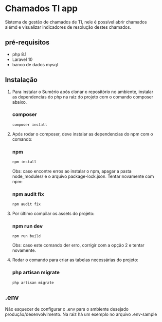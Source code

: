 # Chamados TI app

Sistema de gestão de chamados de TI, nele é possível abrir chamados alémd e visualizar indicadores de resolução destes chamados.

## pré-requisitos
- php 8.1
- Laravel 10
- banco de dados mysql

## Instalação

1. Para instalar o Sumério após clonar o repositório no ambiente, instalar as dependencias do php na raiz do projeto com
   o comando composer abaixo.
   ### composer
    ```sh
    composer install
    ```

2. Após rodar o composer, deve instalar as dependencias do npm com o comando:
   ### npm
    ```zsh
    npm install
    ```
   Obs: caso encontre erros ao instalar o npm, apagar a pasta node_modules/ e o arquivo package-lock.json. Tentar
   novamente com npm:
   ### npm audit fix
    ```bash
    npm audit fix
    ```

3. Por último compilar os assets do projeto:
   ### npm run dev
    ```shell
   npm run build
    ```
   Obs: caso este comando der erro, corrigir com a opção 2 e tentar novamente.


4. Rodar o comando para criar as tabelas necessárias do projeto:  
    ### php artisan migrate
    ```shell
    php artisan migrate
    ```
## .env

Não esquecer de configurar o .env para o ambiente desejado produção/desenvolvimento. Na raiz há um exemplo no arquivo .env-sample
